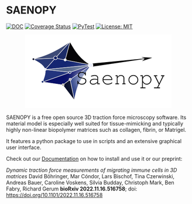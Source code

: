 SAENOPY
=======

[![DOC](https://readthedocs.org/projects/saenopy/badge/)](https://saenopy.readthedocs.io)
[![Coverage Status](https://coveralls.io/repos/github/rgerum/saenopy/badge.svg?branch=master)](https://coveralls.io/github/rgerum/saenopy?branch=master)
[![PyTest](https://github.com/rgerum/saenopy/actions/workflows/test.yml/badge.svg)](https://github.com/rgerum/saenopy/actions/workflows/test.yml)
[![License: MIT](https://img.shields.io/badge/License-MIT-yellow.svg)](https://opensource.org/licenses/MIT)

<p align="center">
  <img src="saenopy/img/Logo.png" />
</p>


SAENOPY is a free open source 3D traction force microscopy software. Its material model is especially well suited for
tissue-mimicking and typically highly non-linear biopolymer matrices such as collagen, fibrin, or Matrigel. 

It features a python package to use in scripts and an extensive graphical user interface.

Check out our [Documentation](https://saenopy.readthedocs.io) on how to install and use it or our preprint:

*Dynamic traction force measurements of migrating immune cells in 3D matrices*
David Böhringer, Mar Cóndor, Lars Bischof, Tina Czerwinski, Andreas Bauer, Caroline Voskens, Silvia Budday, 
Christoph Mark, Ben Fabry, Richard Gerum
**bioRxiv 2022.11.16.516758**; doi: https://doi.org/10.1101/2022.11.16.516758


